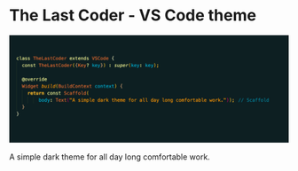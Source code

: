 # The Last Coder - VS Code theme
![theme banner](./banner.png)

A simple dark theme for all day long comfortable work.
